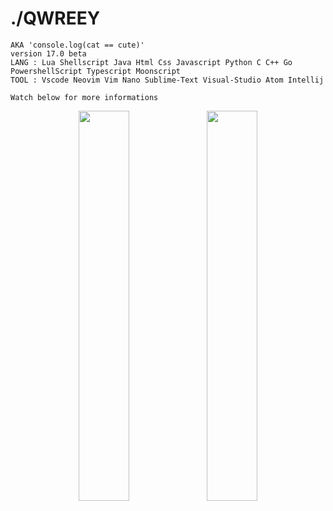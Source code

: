 <div align = left>

# ./QWREEY
```
AKA 'console.log(cat == cute)'
version 17.0 beta
LANG : Lua Shellscript Java Html Css Javascript Python C C++ Go PowershellScript Typescript Moonscript
TOOL : Vscode Neovim Vim Nano Sublime-Text Visual-Studio Atom Intellij

Watch below for more informations
```

<div align = center>
<img width=40% src="https://github-readme-stats.vercel.app/api?username=qwreey75&count_private=true&show_icons=true&theme=radical" />
<img width=40% src="https://github-readme-stats.vercel.app/api/top-langs/?username=qwreey75&theme=radical&layout=compact" />
<!-- 이미지도 [<img>]() 이렇게 감싸서 링크 넣을 수 있음 -->
